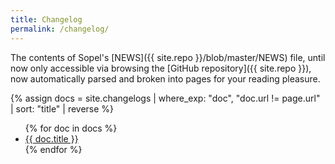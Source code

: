```yaml
---
title: Changelog
permalink: /changelog/
---
```


The contents of Sopel's [NEWS]({{ site.repo }}/blob/master/NEWS) file, until
now only accessible via browsing the [GitHub repository]({{ site.repo }}), now
automatically parsed and broken into pages for your reading pleasure.

{% assign docs = site.changelogs | where_exp: "doc", "doc.url != page.url" | sort: "title" | reverse %}
<ul>
{% for doc in docs %}
  <li><a href="{{ doc.url }}">{{ doc.title }}</a></li>
{% endfor %}
